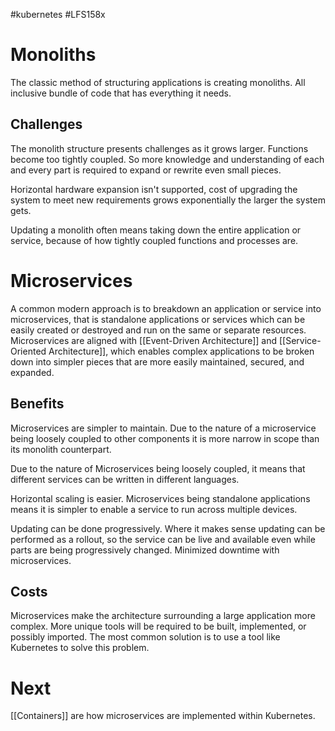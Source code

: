 #kubernetes #LFS158x
# Monoliths
The classic method of structuring applications is creating monoliths. All inclusive bundle of code that has everything it needs.

## Challenges
The monolith structure presents challenges as it grows larger. Functions become too tightly coupled. So more knowledge and understanding of each and every part is required to expand or rewrite even small pieces. 

Horizontal hardware expansion isn't supported, cost of upgrading the system to meet new requirements grows exponentially the larger the system gets. 

Updating a monolith often means taking down the entire application or service, because of how tightly coupled functions and processes are.

# Microservices
A common modern approach is to breakdown an application or service into microservices, that is standalone applications or services which can be easily created or destroyed and run on the same or separate resources. Microservices are aligned with [[Event-Driven Architecture]] and [[Service-Oriented Architecture]], which enables complex applications to be broken down into simpler pieces that are more easily maintained, secured, and expanded.
## Benefits
Microservices are simpler to maintain. Due to the nature of a microservice being loosely coupled to other components it is more narrow in scope than its monolith counterpart.

Due to the nature of Microservices being loosely coupled, it means that different services can be written in different languages.

Horizontal scaling is easier. Microservices being standalone applications means it is simpler to enable a service to run across multiple devices.

Updating can be done progressively. Where it makes sense updating can be performed as a rollout, so the service can be live and available even while parts are being progressively changed. Minimized downtime with microservices.

## Costs
Microservices make the architecture surrounding a large application more complex. More unique tools will be required to be built, implemented, or possibly imported. The most common solution is to use a tool like Kubernetes to solve this problem.

# Next
[[Containers]] are how microservices are implemented within Kubernetes.